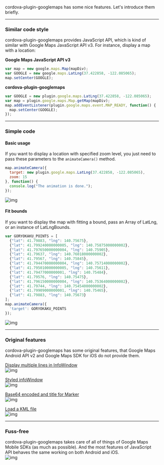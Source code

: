 cordova-plugin-googlemaps has some nice features. Let's introduce them briefly.

---
### Similar code style
cordova-plugin-googlemaps provides JavaScript API, which is kind of similar with Google Maps JavaScript API v3.
For instance, display a map with a location:

**Google Maps JavaScript API v3**
```js
var map = new google.maps.Map(mapDiv);
var GOOGLE = new google.maps.LatLng(37.422858, -122.085065);
map.setCenter(GOOGLE);
```

**cordova-plugin-googlemaps**
```js
var GOOGLE = new plugin.google.maps.LatLng(37.422858, -122.085065);
var map = plugin.google.maps.Map.getMap(mapDiv);
map.addEventListener(plugin.google.maps.event.MAP_READY, function() {
  map.setCenter(GOOGLE);
});
```

---
### Simple code
#### Basic usage

If you want to display a location with specified zoom level, you just need to pass these parameters to the `animateCamera()` method.
```js
map.animateCamera({
  target: new plugin.google.maps.LatLng(37.422858, -122.085065),
  zoom: 15
}, function() {
  console.log("The animation is done.");
});
```
![img](https://raw.github.com/wf9a5m75/phonegap-googlemaps-plugin/Images/screencapture/animateCamera.gif)

#### Fit bounds
If you want to display the map with fitting a bound, pass an Array of LatLng, or an instance of LatLngBounds.
```js
var GORYOKAKU_POINTS = [
  {"lat": 41.79883, "lng": 140.75675},
  {"lat": 41.799240000000005, "lng": 140.75875000000002},
  {"lat": 41.797650000000004, "lng": 140.75905},
  {"lat": 41.79637, "lng": 140.76018000000002},
  {"lat": 41.79567, "lng": 140.75845},
  {"lat": 41.794470000000004, "lng": 140.75714000000002},
  {"lat": 41.795010000000005, "lng": 140.75611},
  {"lat": 41.79477000000001, "lng": 140.75484},
  {"lat": 41.79576, "lng": 140.75475},
  {"lat": 41.796150000000004, "lng": 140.75364000000002},
  {"lat": 41.79744, "lng": 140.75454000000002},
  {"lat": 41.79909000000001, "lng": 140.75465},
  {"lat": 41.79883, "lng": 140.75673}
];
map.animateCamera({
  'target': GORYOKAKU_POINTS
});
```
![img](https://camo.githubusercontent.com/b4907eece38f3dc40ec921124f73aff8cd818ce1/68747470733a2f2f726177322e6769746875622e636f6d2f77663961356d37352f70686f6e656761702d676f6f676c656d6170732d706c7567696e2f496d616765732f73637265656e636170747572652f706f6c79676f6e2e706e67)

---

### Original features
cordova-plugin-googlemaps has some original features, that Google Maps Android API v2 and Google Maps SDK for iOS do not provide them.

[Display multiple lines in InfoWindow](https://github.com/mapsplugin/cordova-plugin-googlemaps/wiki/Marker#add-a-marker-with-multiple-line)<br>
![img](https://camo.githubusercontent.com/224b16562b52625f3d06e15cc4e7a28701f77b4e/68747470733a2f2f676f6f676c6564726976652e636f6d2f686f73742f304231454366715443634c45384c557855576d6873516d67785656552f6d61726b6572312e676966)

[Styled infoWindow](https://github.com/mapsplugin/cordova-plugin-googlemaps-ja-doc/wiki/Marker#text-styling)<br>
![img](https://googledrive.com/host/0B1ECfqTCcLE8MU1CbUtNVUs3TEE/styleInfoWindow.png)

[Base64 encoded and title for Marker](https://github.com/mapsplugin/cordova-plugin-googlemaps-ja-doc/wiki/Marker#base64-encoded-icon)<br>
![img](https://camo.githubusercontent.com/ee2658fe6364bd3d45642bfaab441124cf935d5e/68747470733a2f2f676f6f676c6564726976652e636f6d2f686f73742f304231454366715443634c45384c557855576d6873516d67785656552f6d61726b6572352e676966)

[Load a KML file](https://github.com/mapsplugin/cordova-plugin-googlemaps-ja-doc/wiki/KmlOverlay)<br>
![img](https://raw.githubusercontent.com/wf9a5m75/phonegap-googlemaps-plugin/Images/screencapture/kml-polygon.gif)

---

### Fuss-free
cordova-plugin-googlemaps takes care of all of things of Google Maps Mobile SDKs (as much as possible).
And the most features of JavaScript API behaves the same working on both Android and iOS.<br>
![img](https://camo.githubusercontent.com/f077472201d005567ce5e32162fb9afca6ee86cd/68747470733a2f2f676f6f676c6564726976652e636f6d2f686f73742f304231454366715443634c45385a565131646a6c574e5468495345452f70686f6e656761702d676f6f676c656d6170732d706c7567696e5f736d616c6c2e706e67)
